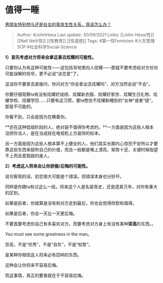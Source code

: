 # 值得一睡
[男朋友特别想与还是处女的我发生性关系，我该怎么办？](https://www.zhihu.com/question/311196428/answer/2148348351)

> Author: #JohnHexa 
Last update: *30/09/2021* 
Links: [[John Hexa/性]] [[Nell Nell/性]] [[性教育]] [[性道德]]
Tags: #第一性Feminism #人生管理SOP #社会科学Social-Science 

**1）首先考虑对方将来会拿这事去炫耀的可能性。**

只要你认为有这种可能性——这包括背地里向人炫耀——那就不要考虑给对方任何可能误解的信号，更不必说“谈恋爱”了。

这话你不要拿去直接问，你问对方“你会拿出去炫耀吗”，对方当然会说“不会”。

你要仔细观察ta有没有炫耀好成绩、炫耀新衣服、炫耀好家世、炫耀生日礼物、炫耀学校、炫耀学历……只要有这习惯，要ta憋住不炫耀新睡到的“女神”或者“妞”，那是不可能的。

你看不到，只会是因为在瞒着你。

**还在这种低级阶段的人，绝对是不值得你考虑的。**一方面是因为这些人根本没把你当人，是在当成挂在电视机上方装饰的标本。

另一方面是因为这些人根本算不上健全的人，他们其实长期内心惊恐不安所以才要靠这些东西来鼓吹自己的价值，而且一般都是嘴上漂亮、架势十足，关键时候指望不上而且爱跑路的废人。

**2）考虑这人将来会让你骄傲/后悔的可能性。**

说句客观的话，初恋很大可能是个错误。但错误本身也分好坏。

同样是你跟ta有过这么一段，将来这个人是名留青史，还是遗臭万年，对你有重大的区别。

如果是前者，你就算是没有和对方走到最后，你也会觉得欣慰和值得。

如果是后者，你会一天比一天更后悔。

不要首要考虑你自己有多喜欢对方，而要考虑对方身上有没有某种**崇高**的东西。。

You must see some greatness in the man。

崇高，不是“优秀”，不是“自负”，不是“权势”。

是某种你相信这人将来必有回响的东西。

这种会让你将来不容易后悔。

而这事情，真正的要害就在于不容易后悔。